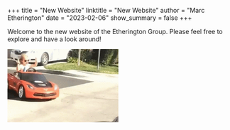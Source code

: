+++
title = "New Website"
linktitle = "New Website"
author = "Marc Etherington"
date = "2023-02-06"
show_summary = false 
+++

Welcome to the new website of the Etherington Group. Please feel free to explore and have a look around!
<br>

<img src="https://github.com/marc-k-etherington/marc-k-etherington.github.io/blob/main/content/posts/girl-car.gif?raw=true" width="250" height="auto">
